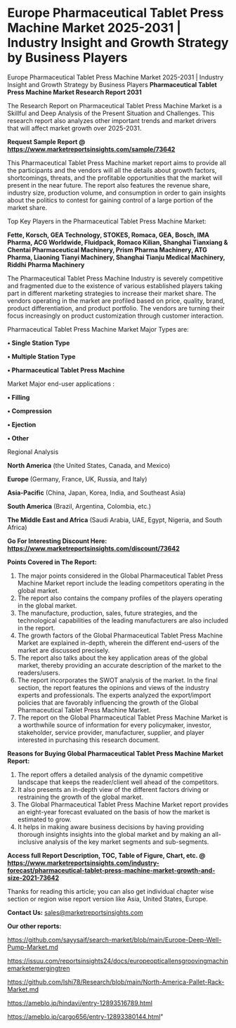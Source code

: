 # Europe Pharmaceutical Tablet Press Machine Market 2025-2031 | Industry Insight and Growth Strategy by Business Players
Europe Pharmaceutical Tablet Press Machine Market 2025-2031 | Industry Insight and Growth Strategy by Business Players
<strong>Pharmaceutical Tablet Press Machine Market Research Report 2031</strong>

The Research Report on Pharmaceutical Tablet Press Machine Market is a Skillful and Deep Analysis of the Present Situation and Challenges. This research report also analyzes other important trends and market drivers that will affect market growth over 2025-2031.

<strong>Request Sample Report @ <a href=https://www.marketreportsinsights.com/sample/73642>https://www.marketreportsinsights.com/sample/73642</a></strong>

This Pharmaceutical Tablet Press Machine market report aims to provide all the participants and the vendors will all the details about growth factors, shortcomings, threats, and the profitable opportunities that the market will present in the near future. The report also features the revenue share, industry size, production volume, and consumption in order to gain insights about the politics to contest for gaining control of a large portion of the market share.

Top Key Players in the Pharmaceutical Tablet Press Machine Market:

<strong>Fette, Korsch, GEA Technology, STOKES, Romaca, GEA, Bosch, IMA Pharma, ACG Worldwide, Fluidpack, Romaco Kilian, Shanghai Tianxiang & Chentai Pharmaceutical Machinery, Prism Pharma Machinery, ATG Pharma, Liaoning Tianyi Machinery, Shanghai Tianju Medical Machinery, Riddhi Pharma Machinery</strong>

The Pharmaceutical Tablet Press Machine Industry is severely competitive and fragmented due to the existence of various established players taking part in different marketing strategies to increase their market share. The vendors operating in the market are profiled based on price, quality, brand, product differentiation, and product portfolio. The vendors are turning their focus increasingly on product customization through customer interaction.

Pharmaceutical Tablet Press Machine Market Major Types are:

<strong>• Single Station Type

• Multiple Station Type

• Pharmaceutical Tablet Press Machine</strong>

Market Major end-user applications :

<strong>• Filling

• Compression

• Ejection

• Other</strong>

Regional Analysis

</u><strong><b>North America</b></strong> (the United States, Canada, and Mexico)

<strong><b>Europe </b></strong>(Germany, France, UK, Russia, and Italy)

<strong><b>Asia-Pacific</b></strong> (China, Japan, Korea, India, and Southeast Asia)

<strong><b>South America</b></strong> (Brazil, Argentina, Colombia, etc.)

<strong><b>The Middle East and Africa</b></strong> (Saudi Arabia, UAE, Egypt, Nigeria, and South Africa)

<strong>Go For Interesting Discount Here: <a href=https://www.marketreportsinsights.com/discount/73642>https://www.marketreportsinsights.com/discount/73642</a></strong>

<strong>Points Covered in The Report:</strong>
<ol>
  <li>The major points considered in the Global Pharmaceutical Tablet Press Machine Market report include the leading competitors operating in the global market.</li>
  <li>The report also contains the company profiles of the players operating in the global market.</li>
  <li>The manufacture, production, sales, future strategies, and the technological capabilities of the leading manufacturers are also included in the report.</li>
  <li>The growth factors of the Global Pharmaceutical Tablet Press Machine Market are explained in-depth, wherein the different end-users of the market are discussed precisely.</li>
  <li>The report also talks about the key application areas of the global market, thereby providing an accurate description of the market to the readers/users.</li>
  <li>The report incorporates the SWOT analysis of the market. In the final section, the report features the opinions and views of the industry experts and professionals. The experts analyzed the export/import policies that are favorably influencing the growth of the Global Pharmaceutical Tablet Press Machine Market.</li>
  <li>The report on the Global Pharmaceutical Tablet Press Machine Market is a worthwhile source of information for every policymaker, investor, stakeholder, service provider, manufacturer, supplier, and player interested in purchasing this research document.</li>
</ol>
<strong>Reasons for Buying Global Pharmaceutical Tablet Press Machine Market Report:</strong>

<ol>
  <li>The report offers a detailed analysis of the dynamic competitive landscape that keeps the reader/client well ahead of the competitors.</li>
  <li>It also presents an in-depth view of the different factors driving or restraining the growth of the global market.</li>
  <li>The Global Pharmaceutical Tablet Press Machine Market report provides an eight-year forecast evaluated on the basis of how the market is estimated to grow.</li>
  <li>It helps in making aware business decisions by having providing thorough insights insights into the global market and by making an all-inclusive analysis of the key market segments and sub-segments.</li>
</ol>
<strong>Access full Report Description, TOC, Table of Figure, Chart, etc. @ <a href=https://www.marketreportsinsights.com/industry-forecast/pharmaceutical-tablet-press-machine-market-growth-and-size-2021-73642>https://www.marketreportsinsights.com/industry-forecast/pharmaceutical-tablet-press-machine-market-growth-and-size-2021-73642</a></strong>


Thanks for reading this article; you can also get individual chapter wise section or region wise report version like Asia, United States, Europe.

<strong>Contact Us:</strong>
sales@marketreportsinsights.com

<strong>Our other reports:</strong>

<a href=https://github.com/sayysaif/search-market/blob/main/Europe-Deep-Well-Pump-Market.md>https://github.com/sayysaif/search-market/blob/main/Europe-Deep-Well-Pump-Market.md</a>

<a href=https://issuu.com/reportsinsights24/docs/europeopticallensgroovingmachinemarketemergingtren>https://issuu.com/reportsinsights24/docs/europeopticallensgroovingmachinemarketemergingtren</a>

<a href=https://github.com/Ishi78/Research/blob/main/North-America-Pallet-Rack-Market.md>https://github.com/Ishi78/Research/blob/main/North-America-Pallet-Rack-Market.md</a>

<a href=https://ameblo.jp/hindavi/entry-12893516789.html>https://ameblo.jp/hindavi/entry-12893516789.html</a>

<a href=https://ameblo.jp/cargo656/entry-12893380144.html>https://ameblo.jp/cargo656/entry-12893380144.html</a>"
